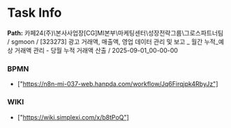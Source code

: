 # Task Info

**Path:** 카페24(주)\본사사업장\[CG]MI본부\마케팅센터\성장전략그룹\그로스파트너팀 / sgmoon / [323273] 광고 거래액, 매출액, 영업 데이터 관리 및 보고 _ 월간 누적_예상 거래액 관리 - 당월 누적 거래액 산출 / 2025-09-01_00-00-00

### BPMN
- ["https://n8n-mi-037-web.hanpda.com/workflow/Jq6Firqjpk4RbyJz"]

### WIKI
- ["https://wiki.simplexi.com/x/b8tPoQ"]

